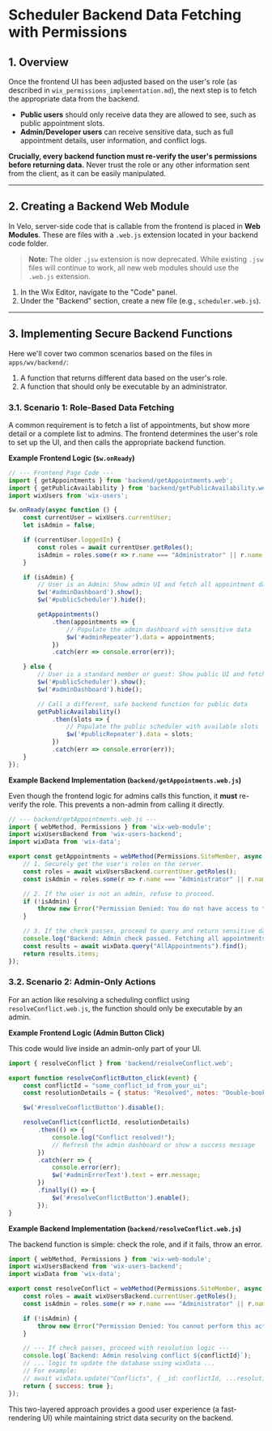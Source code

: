 # Scheduler Backend Data Fetching with Permissions

## 1. Overview

Once the frontend UI has been adjusted based on the user's role (as described in `wix_permissions_implementation.md`), the next step is to fetch the appropriate data from the backend.

-   **Public users** should only receive data they are allowed to see, such as public appointment slots.
-   **Admin/Developer users** can receive sensitive data, such as full appointment details, user information, and conflict logs.

**Crucially, every backend function must re-verify the user's permissions before returning data.** Never trust the role or any other information sent from the client, as it can be easily manipulated.

---

## 2. Creating a Backend Web Module

In Velo, server-side code that is callable from the frontend is placed in **Web Modules**. These are files with a `.web.js` extension located in your backend code folder. 


> **Note:** The older `.jsw` extension is now deprecated. While existing `.jsw` files will continue to work, all new web modules should use the `.web.js` extension.

1.  In the Wix Editor, navigate to the "Code" panel.
2.  Under the "Backend" section, create a new file (e.g., `scheduler.web.js`).

---

## 3. Implementing Secure Backend Functions

Here we'll cover two common scenarios based on the files in `apps/wv/backend/`:
1.  A function that returns different data based on the user's role.
2.  A function that should only be executable by an administrator.

### 3.1. Scenario 1: Role-Based Data Fetching

A common requirement is to fetch a list of appointments, but show more detail or a complete list to admins. The frontend determines the user's role to set up the UI, and then calls the appropriate backend function.

**Example Frontend Logic (`$w.onReady`)**

```javascript
// --- Frontend Page Code ---
import { getAppointments } from 'backend/getAppointments.web';
import { getPublicAvailability } from 'backend/getPublicAvailability.web'; // Assuming this function exists for non-admins
import wixUsers from 'wix-users';

$w.onReady(async function () {
    const currentUser = wixUsers.currentUser;
    let isAdmin = false;

    if (currentUser.loggedIn) {
        const roles = await currentUser.getRoles();
        isAdmin = roles.some(r => r.name === "Administrator" || r.name === "Developer");
    }

    if (isAdmin) {
        // User is an Admin: Show admin UI and fetch all appointment data
        $w('#adminDashboard').show();
        $w('#publicScheduler').hide();

        getAppointments()
            .then(appointments => {
                // Populate the admin dashboard with sensitive data
                $w('#adminRepeater').data = appointments;
            })
            .catch(err => console.error(err));

    } else {
        // User is a standard member or guest: Show public UI and fetch public data
        $w('#publicScheduler').show();
        $w('#adminDashboard').hide();

        // Call a different, safe backend function for public data
        getPublicAvailability()
            .then(slots => {
                // Populate the public scheduler with available slots
                $w('#publicRepeater').data = slots;
            })
            .catch(err => console.error(err));
    }
});
```

**Example Backend Implementation (`backend/getAppointments.web.js`)**

Even though the frontend logic for admins calls this function, it **must** re-verify the role. This prevents a non-admin from calling it directly.

```javascript
// --- backend/getAppointments.web.js ---
import { webMethod, Permissions } from 'wix-web-module';
import wixUsersBackend from 'wix-users-backend';
import wixData from 'wix-data';

export const getAppointments = webMethod(Permissions.SiteMember, async () => {
    // 1. Securely get the user's roles on the server.
    const roles = await wixUsersBackend.currentUser.getRoles();
    const isAdmin = roles.some(r => r.name === "Administrator" || r.name === "Developer");

    // 2. If the user is not an admin, refuse to proceed.
    if (!isAdmin) {
        throw new Error("Permission Denied: You do not have access to this data.");
    }

    // 3. If the check passes, proceed to query and return sensitive data.
    console.log("Backend: Admin check passed. Fetching all appointments.");
    const results = await wixData.query("AllAppointments").find();
    return results.items;
});
```

### 3.2. Scenario 2: Admin-Only Actions

For an action like resolving a scheduling conflict using `resolveConflict.web.js`, the function should only be executable by an admin.

**Example Frontend Logic (Admin Button Click)**

This code would live inside an admin-only part of your UI.

```javascript
import { resolveConflict } from 'backend/resolveConflict.web';

export function resolveConflictButton_click(event) {
    const conflictId = "some_conflict_id_from_your_ui";
    const resolutionDetails = { status: "Resolved", notes: "Double-booked with VIP." };

    $w('#resolveConflictButton').disable();

    resolveConflict(conflictId, resolutionDetails)
        .then(() => {
            console.log("Conflict resolved!");
            // Refresh the admin dashboard or show a success message
        })
        .catch(err => {
            console.error(err);
            $w('#adminErrorText').text = err.message;
        })
        .finally(() => {
            $w('#resolveConflictButton').enable();
        });
}
```

**Example Backend Implementation (`backend/resolveConflict.web.js`)**

The backend function is simple: check the role, and if it fails, throw an error.

```javascript
import { webMethod, Permissions } from 'wix-web-module';
import wixUsersBackend from 'wix-users-backend';
import wixData from 'wix-data';

export const resolveConflict = webMethod(Permissions.SiteMember, async (conflictId, resolutionDetails) => {
    const roles = await wixUsersBackend.currentUser.getRoles();
    const isAdmin = roles.some(r => r.name === "Administrator" || r.name === "Developer");

    if (!isAdmin) {
        throw new Error("Permission Denied: You cannot perform this action.");
    }

    // --- If check passes, proceed with resolution logic ---
    console.log(`Backend: Admin resolving conflict ${conflictId}`);
    // ... logic to update the database using wixData ...
    // For example:
    // await wixData.update("Conflicts", { _id: conflictId, ...resolutionDetails });
    return { success: true };
});
```

This two-layered approach provides a good user experience (a fast-rendering UI) while maintaining strict data security on the backend.
